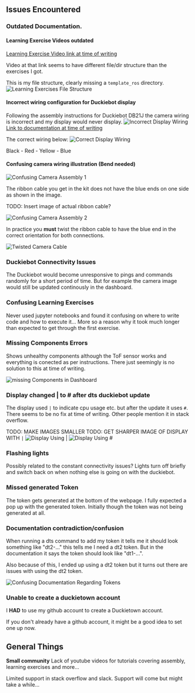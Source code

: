 ## Issues Encountered

### Outdated Documentation.

#### Learning Exercise Videos outdated
[Learning Exercise Video link at time of writing](https://docs.duckietown.com/daffy/opmanual-duckiebot/lx/supported/general_running_lx.html)

Video at that link seems to have different file/dir structure than the exercises I got.


This is my file structure, clearly missing a `template_ros` directory.
![Learning Exercises File Structure](../images/exercises_file_structure.png)


#### Incorrect wiring configuration for Duckiebot display

Following the assembly instructions for Duckiebot DB21J the camera wiring is incorrect and my display would never display.
![Incorrect Display Wiring](../images/display_wiring_incorrect.png)
[Link to documentation at time of writing](https://docs.duckietown.com/daffy/opmanual-duckiebot/assembly/db21j/index.html#top-deck-assembly)

The correct wiring below:
![Correct Display Wiring](../images/correct_display_wiring.jpeg)

Black - Red - Yellow - Blue


#### Confusing camera wiring illustration (Bend needed)

![Confusing Camera Assembly 1](../images/camera_assembly_1.png)

The ribbon cable you get in the kit does not have the blue ends on one side as shown in the image.

TODO: Insert image of actual ribbon cable?


![Confusing Camera Assembly 2](../images/camera_assembly_2.png)


In practice you **must** twist the ribbon cable to have the blue end in the correct orientation for both connections.

![Twisted Camera Cable](../images/twisted_camera_cable.jpeg)

### Duckiebot Connectivity Issues

The Duckiebot would become unresponsive to pings and commands randomly for a short period of time. But for example the camera image would still be updated continously in the dashboard.


### Confusing Learning Exercises

Never used jupyter notebooks and found it confusing on where to write code and how to execute it... More so a reason why it took much longer than expected to get through the first exercise.



### Missing Components Errors

Shows unhealthy components although the ToF sensor works and everything is conected as per instructions. There just seemingly is no solution to this at time of writing.


![missing Components in Dashboard](../images/components_not_detected.png)


### Display changed | to # after dts duckiebot update

The display used `|` to indicate cpu usage etc. but after the update it uses `#`. There seems to be no fix at time of writing. Other people mention it in stack overflow.


TODO: MAKE IMAGES SMALLER
TODO: GET SHARPER IMAGE OF DISPLAY WITH `|`
![Display Using |](../images/display_using_pipe.jpeg)
![Display Using #](../images/display_using_hash.jpeg)

### Flashing lights

Possibly related to the constant connectivity issues? Lights turn off briefly and switch back on when nothing else is going on with the duckiebot.

### Missed generated Token

The token gets generated at the bottom of the webpage. I fully expected a pop up with the generated token. Initially though the token was not being generated at all.


### Documentation contradiction/confusion

When running a dts command to add my token it tells me it should look something like "dt2-..." this tells me I need a dt2 token. But in the documentation it says the token should look like "dt1-...".

Also because of this, I ended up using a dt2 token but it turns out there are issues with using the dt2 token.

![Confusing Documentation Regarding Tokens](../images/documentation_says_dt1_token_command_says_dt2_token.png)


### Unable to create a duckietown account

I **HAD** to use my github account to create a Duckietown account.

If you don't already have a github account, it might be a good idea to set one up now.

## General Things

**Small community**
Lack of youtube videos for tutorials covering assembly, learning exercises and more...


Limited support in stack overflow and slack. Support will come but might take a while...

